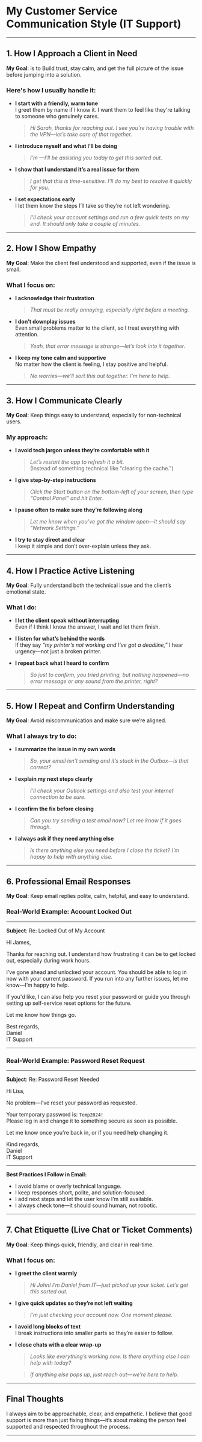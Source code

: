 # My Customer Service Communication Style (IT Support)

---

## 1. How I Approach a Client in Need

**My Goal**: is to Build trust, stay calm, and get the full picture of the issue before jumping into a solution.

### Here's how I usually handle it:

- **I start with a friendly, warm tone**  
  I greet them by name if I know it. I want them to feel like they're talking to someone who genuinely cares.

  > *Hi Sarah, thanks for reaching out. I see you’re having trouble with the VPN—let’s take care of that together.*

- **I introduce myself and what I’ll be doing**

  > *I’m —I'll be assisting you today to get this sorted out.*

- **I show that I understand it’s a real issue for them**

  > *I get that this is time-sensitive. I’ll do my best to resolve it quickly for you.*

- **I set expectations early**  
  I let them know the steps I’ll take so they’re not left wondering.

  > *I’ll check your account settings and run a few quick tests on my end. It should only take a couple of minutes.*

---

## 2. How I Show Empathy

**My Goal**: Make the client feel understood and supported, even if the issue is small.

### What I focus on:

- **I acknowledge their frustration**

  > *That must be really annoying, especially right before a meeting.*

- **I don’t downplay issues**  
  Even small problems matter to the client, so I treat everything with attention.

  > *Yeah, that error message is strange—let’s look into it together.*

- **I keep my tone calm and supportive**  
  No matter how the client is feeling, I stay positive and helpful.

  > *No worries—we’ll sort this out together. I’m here to help.*

---

## 3. How I Communicate Clearly

**My Goal**: Keep things easy to understand, especially for non-technical users.

### My approach:

- **I avoid tech jargon unless they’re comfortable with it**

  > *Let’s restart the app to refresh it a bit.*  
  (Instead of something technical like “clearing the cache.”)

- **I give step-by-step instructions**

  > *Click the Start button on the bottom-left of your screen, then type “Control Panel” and hit Enter.*

- **I pause often to make sure they’re following along**

  > *Let me know when you’ve got the window open—it should say “Network Settings.”*

- **I try to stay direct and clear**  
  I keep it simple and don’t over-explain unless they ask.

---

## 4. How I Practice Active Listening

**My Goal**: Fully understand both the technical issue and the client’s emotional state.

### What I do:

- **I let the client speak without interrupting**  
  Even if I think I know the answer, I wait and let them finish.

- **I listen for what’s behind the words**  
  If they say *“my printer’s not working and I’ve got a deadline,”* I hear urgency—not just a broken printer.

- **I repeat back what I heard to confirm**

  > *So just to confirm, you tried printing, but nothing happened—no error message or any sound from the printer, right?*

---

## 5. How I Repeat and Confirm Understanding

**My Goal**: Avoid miscommunication and make sure we’re aligned.

### What I always try to do:

- **I summarize the issue in my own words**

  > *So, your email isn’t sending and it’s stuck in the Outbox—is that correct?*

- **I explain my next steps clearly**

  > *I’ll check your Outlook settings and also test your internet connection to be sure.*

- **I confirm the fix before closing**

  > *Can you try sending a test email now? Let me know if it goes through.*

- **I always ask if they need anything else**

  > *Is there anything else you need before I close the ticket? I’m happy to help with anything else.*

---

## 6. Professional Email Responses

**My Goal**: Keep email replies polite, calm, helpful, and easy to understand.

### Real-World Example: Account Locked Out

---

**Subject**: Re: Locked Out of My Account

Hi James,

Thanks for reaching out. I understand how frustrating it can be to get locked out, especially during work hours.

I’ve gone ahead and unlocked your account. You should be able to log in now with your current password. If you run into any further issues, let me know—I’m happy to help.

If you'd like, I can also help you reset your password or guide you through setting up self-service reset options for the future.

Let me know how things go.

Best regards,  
Daniel  
IT Support

---

### Real-World Example: Password Reset Request

---

**Subject**: Re: Password Reset Needed

Hi Lisa,

No problem—I’ve reset your password as requested.

Your temporary password is: `Temp2024!`  
Please log in and change it to something secure as soon as possible.

Let me know once you're back in, or if you need help changing it.

Kind regards,  
Daniel  
IT Support

---

**Best Practices I Follow in Email:**

- I avoid blame or overly technical language.
- I keep responses short, polite, and solution-focused.
- I add next steps and let the user know I’m still available.
- I always check tone—it should sound human, not robotic.

---

## 7. Chat Etiquette (Live Chat or Ticket Comments)

**My Goal**: Keep things quick, friendly, and clear in real-time.

### What I focus on:

- **I greet the client warmly**

  > *Hi John! I’m Daniel from IT—just picked up your ticket. Let’s get this sorted out.*

- **I give quick updates so they’re not left waiting**

  > *I’m just checking your account now. One moment please.*

- **I avoid long blocks of text**  
  I break instructions into smaller parts so they’re easier to follow.

- **I close chats with a clear wrap-up**

  > *Looks like everything’s working now. Is there anything else I can help with today?*

  > *If anything else pops up, just reach out—we’re here to help.*

---

## Final Thoughts

I always aim to be approachable, clear, and empathetic. I believe that good support is more than just fixing things—it’s about making the person feel supported and respected throughout the process.

---

